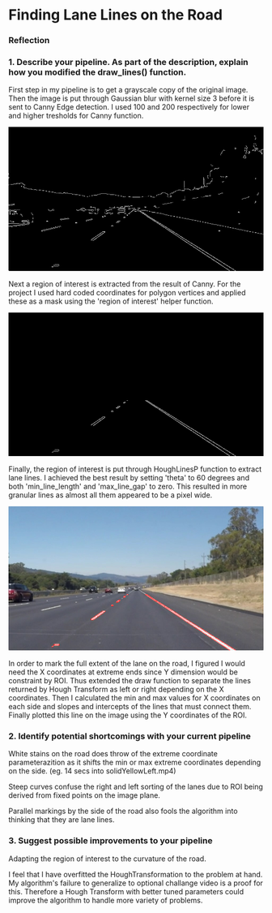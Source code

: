 # **Finding Lane Lines on the Road** 

### Reflection

### 1. Describe your pipeline. As part of the description, explain how you modified the draw_lines() function.

First step in my pipeline is to get a grayscale copy of the original image. Then the image is put through Gaussian blur with kernel size 3 before it is sent to Canny Edge detection. I used 100 and 200 respectively for lower and higher tresholds for Canny function.

![Canny Output](https://github.com/ghiberti/CarND-LaneLines-P1/blob/master/examples/CannyOut.png)

Next a region of interest is extracted from the result of Canny. For the project I used hard coded coordinates for polygon vertices and applied these as a mask using the 'region of interest' helper function.

![Region of Interest](https://github.com/ghiberti/CarND-LaneLines-P1/blob/master/examples/ROI.png)

Finally, the region of interest is put through HoughLinesP function to extract lane lines. I achieved the best result by setting 'theta' to 60 degrees and both 'min_line_length' and 'max_line_gap' to zero. This resulted in more granular lines as almost all them appeared to be a pixel wide.

![Result](https://github.com/ghiberti/CarND-LaneLines-P1/blob/master/examples/result.png)

In order to mark the full extent of the lane on the road, I figured I would need the X coordinates at extreme ends since Y dimension would be constraint by ROI. Thus extended the draw function to separate the lines returned by Hough Transform as left or right depending on the X coordinates. Then I calculated the min and max values for X coordinates on each side and slopes and intercepts of the lines that must connect them. Finally plotted this line on the image using the Y coordinates of the ROI.

### 2. Identify potential shortcomings with your current pipeline

White stains on the road does throw of the extreme coordinate parameterazition as it shifts the min or max extreme coordinates depending on the side. (eg. 14 secs into solidYellowLeft.mp4)

Steep curves confuse the right and left sorting of the lanes due to ROI being derived from fixed points on the image plane.

Parallel markings by the side of the road also fools the algorithm into thinking that they are lane lines.


### 3. Suggest possible improvements to your pipeline

Adapting the region of interest to the curvature of the road.

I feel that I have overfitted the HoughTransformation to the problem at hand. My algorithm's failure to generalize to optional challange video is a proof for this. Therefore a Hough Transform with better tuned parameters could improve the algorithm to handle more variety of problems.
